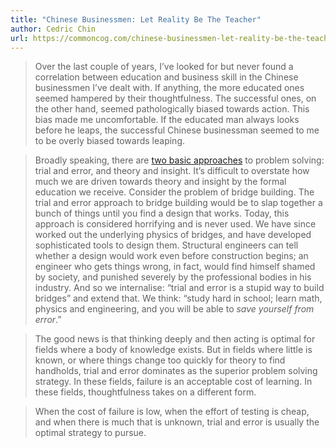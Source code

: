 ```yaml
---
title: "Chinese Businessmen: Let Reality Be The Teacher"
author: Cedric Chin
url: https://commoncog.com/chinese-businessmen-let-reality-be-the-teacher/
---
```


> Over the last couple of years, I’ve looked for but never found a correlation between education and business skill in the Chinese businessmen I’ve dealt with. If anything, the more educated ones seemed hampered by their thoughtfulness. The successful ones, on the other hand, seemed pathologically biased towards action. This bias made me uncomfortable. If the educated man always looks before he leaps, the successful Chinese businessman seemed to me to be overly biased towards leaping.


> Broadly speaking, there are [two basic approaches](https://en.wikipedia.org/wiki/Trial_and_error) to problem solving: trial and error, and theory and insight. It’s difficult to overstate how much we are driven towards theory and insight by the formal education we receive.
>  Consider the problem of bridge building. The trial and error approach to bridge building would be to slap together a bunch of things until you find a design that works. Today, this approach is considered horrifying and is never used. We have since worked out the underlying physics of bridges, and have developed sophisticated tools to design them. Structural engineers can tell whether a design would work even before construction begins; an engineer who gets things wrong, in fact, would find himself shamed by society, and punished severely by the professional bodies in his industry.
>  And so we internalise: “trial and error is a stupid way to build bridges” and extend that. We think: “study hard in school; learn math, physics and engineering, and you will be able to *save yourself from error*.”


> The good news is that thinking deeply and then acting is optimal for fields where a body of knowledge exists. But in fields where little is known, or where things change too quickly for theory to find handholds, trial and error dominates as the superior problem solving strategy. In these fields, failure is an acceptable cost of learning. In these fields, thoughtfulness takes on a different form.


> When the cost of failure is low, when the effort of testing is cheap, and when there is much that is unknown, trial and error is usually the optimal strategy to pursue.



